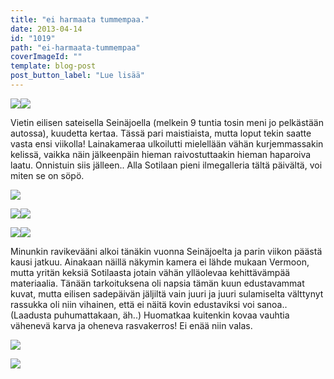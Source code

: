 ```yaml
---
title: "ei harmaata tummempaa."
date: 2013-04-14
id: "1019"
path: "ei-harmaata-tummempaa"
coverImageId: ""
template: blog-post
post_button_label: "Lue lisää"
---
```


[![](/images/IMG_0472.JPG)](http://4.bp.blogspot.com/-k_QKH71FMQ0/UWsAzKTEAUI/AAAAAAAAFms/KXDEf5f8Y5Q/s1600/IMG_0472.JPG)[![](/images/IMG_0694.JPG)](http://2.bp.blogspot.com/-gTRAVn08lGQ/UWsAzHA-GII/AAAAAAAAFmw/kbkdM-mM0CM/s1600/IMG_0694.JPG)

Vietin eilisen sateisella Seinäjoella (melkein 9 tuntia tosin meni jo pelkästään autossa), kuudetta kertaa. Tässä pari maistiaista, mutta loput tekin saatte vasta ensi viikolla! Lainakameraa ulkoilutti mielellään vähän kurjemmassakin kelissä, vaikka näin jälkeenpäin hieman raivostuttaakin hieman haparoiva laatu. Onnistuin siis jälleen.. Alla Sotilaan pieni ilmegalleria tältä päivältä, voi miten se on söpö.

[![](/images/IMG_0098.JPG)](http://4.bp.blogspot.com/-ayjwnsLhKYs/UWsA9QUhiVI/AAAAAAAAFn0/-ppJ8afdfY4/s1600/IMG_0098.JPG)

[![](/images/IMG_0117.JPG)](http://1.bp.blogspot.com/-7xVwQXDBWOo/UWsBe4F99KI/AAAAAAAAFoA/qCWHlpvWIrg/s1600/IMG_0117.JPG)[![](/images/IMG_0109.JPG)](http://3.bp.blogspot.com/-DG9kL750IJ4/UWsBeXOgRXI/AAAAAAAAFn4/BBrQDbb1IX0/s1600/IMG_0109.JPG)

[![](/images/IMG_0097.JPG)](http://1.bp.blogspot.com/-wn9CwGsietU/UWsA8wMmEMI/AAAAAAAAFnk/gN8OPIapck0/s1600/IMG_0097.JPG)[![](/images/IMG_0096.JPG)](http://3.bp.blogspot.com/-7EN7RCjY9F8/UWsA8J4XzbI/AAAAAAAAFnU/UvkNuIdqHkU/s1600/IMG_0096.JPG)

Minunkin ravikevääni alkoi tänäkin vuonna Seinäjoelta ja parin viikon päästä kausi jatkuu. Ainakaan näillä näkymin kamera ei lähde mukaan Vermoon, mutta yritän keksiä Sotilaasta jotain vähän ylläolevaa kehittävämpää materiaalia. Tänään tarkoituksena oli napsia tämän kuun edustavammat kuvat, mutta eilisen sadepäivän jäljiltä vain juuri ja juuri sulamiselta välttynyt rassukka oli niin vihainen, että ei näitä kovin edustaviksi voi sanoa.. (Laadusta puhumattakaan, äh..) Huomatkaa kuitenkin kovaa vauhtia vähenevä karva ja oheneva rasvakerros! Ei enää niin valas.

[![](/images/IMG_0027_.jpg)](http://3.bp.blogspot.com/-5jisK1oc1Wk/UWsAyiqTq6I/AAAAAAAAFm0/WBs1v9CfHfY/s1600/IMG_0027_.jpg)

[![](/images/ak.jpg)](http://4.bp.blogspot.com/-CSYg5NC-yWw/UWsF_DrHBMI/AAAAAAAAFoY/ZplEmUqoB9s/s1600/ak.jpg)
